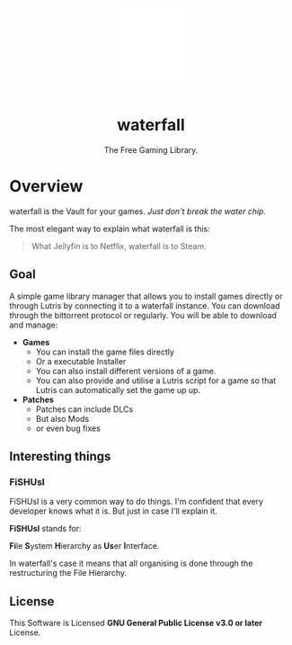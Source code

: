 <div align="center">
  <img src="res/branding/waterfall_white.svg" height="150px" width="auto" alt="waterfall Logo">
  <h1>waterfall</h1>
  <p align="center">The Free Gaming Library.</p>
</div>

# Overview

waterfall is the Vault for your games. _Just don't break the water chip._

The most elegant way to explain what waterfall is this:
> What Jellyfin is to Netflix, waterfall is to Steam.

## Goal
A simple game library manager that allows you to install games directly or through Lutris by connecting it to a waterfall instance.
You can download through the bittorrent protocol or regularly.
You will be able to download and manage:
+ **Games**
    + You can install the game files directly
    + Or a executable Installer
    + You can also install different versions of a game.
    + You can also provide and utilise a Lutris script for a game so that Lutris can automatically set the game up up.
+ **Patches**
    + Patches can include DLCs
    + But also Mods
    + or even bug fixes
## Interesting things
### FiSHUsI
FiSHUsI is a very common way to do things. I'm confident that every developer knows what it is.
But just in case I'll explain it.

**FiSHUsI** stands for:

**Fi**le **S**ystem **H**ierarchy as **Us**er **I**nterface.

In waterfall's case it means that all organising is done through the restructuring the File Hierarchy.

## License
This Software is Licensed **GNU General Public License v3.0 or later** License.
